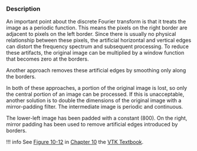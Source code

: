 ### Description

An important point about the discrete Fourier transform is that it treats the image as a periodic function. This means the pixels on the right border are adjacent to pixels on the left border. Since there is usually no physical relationship between these pixels, the artificial horizontal and vertical edges can distort the frequency spectrum and subsequent processing. To reduce these artifacts, the original image can be multiplied by a window function that becomes zero at the borders.

Another approach removes these artificial edges by smoothing only along the borders.

In both of these approaches, a portion of the original image is lost, so only the central portion of an image can be processed. If this is unacceptable, another solution is to double the dimensions of the original image with a mirror-padding filter. The intermediate image is periodic and continuous.

The lower-left image has been padded with a constant (800). On the right, mirror padding has been used to remove artificial edges introduced by borders.

!!! info
    See [Figure 10-12](../../../VTKBook/10Chapter10/#Figure%2010-12) in [Chapter 10](../../../VTKBook/10Chapter10) the [VTK Textbook](../../../VTKBook/01Chapter1).
